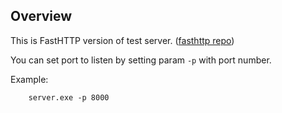 ## Overview

This is FastHTTP version of test server. ([fasthttp repo](https://github.com/valyala/fasthttp))


You can set port to listen by setting param `-p` with port number.

Example:

```
    server.exe -p 8000
```